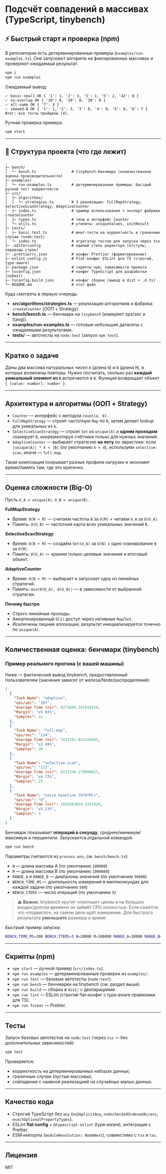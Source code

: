 # Подсчёт совпадений в массивах (TypeScript, tinybench)

## ⚡ Быстрый старт и проверка (npm)

В репозитории есть детерминированные примеры (`examples/run-examples.ts`). Они запускают алгоритм на фиксированных массивах и проверяют ожидаемый результат.

```bash
npm i
npm run examples
```

Ожидаемый вывод:

```
✅ basic-small OK { '1': 1, '2': 3, '3': 1, '5': 2, '42': 0 }
✅ no-overlap OK { '10': 0, '20': 0, '30': 0 }
✅ all-same OK { '7': 4 }
✅ skewed-B OK { '1': 1, '2': 3, '3': 0, '4': 0, '5': 0, '6': 7 }
Итог: все тесты пройдены (4).
```

Ручная проверка примера:
```bash
npm start
```

---

## 📁 Структура проекта (что где лежит)

```
.
├─ bench/
│  └─ bench.ts                # tinybench-бенчмарк (количественная оценка производительности)
├─ examples/
│  └─ run-examples.ts         # детерминированные примеры: быстрый ручной тест корректности
├─ src/
│  ├─ algorithms/
│  │  └─ strategies.ts        # 3 реализации: FullMapStrategy, SelectiveScanStrategy, AdaptiveCounter
│  ├─ index.ts                # пример использования + экспорт фабрики createCounter
│  ├─ types.ts                # типы и интерфейс Counter
│  └─ utils.ts                # утилиты: uniqueValues, initResult
├─ tests/
│  ├─ basic.test.ts           # юнит‑тесты на корректность и граничные случаи (node:test)
│  └─ index.ts                # агрегатор тестов для запуска через tsx
├─ .editorconfig              # единый стиль редактора (отступы, переводы строк)
├─ .prettierrc.json           # конфиг Prettier (форматирование)
├─ eslint.config.js           # Flat‑конфиг ESLint для TS (строгий, type‑aware)
├─ package.json               # скрипты npm, зависимости проекта
├─ tsconfig.json              # конфиг TypeScript для разработки (noEmit)
├─ tsconfig.build.json        # конфиг сборки (вывод в dist + .d.ts)
└─ README.md                  # этот файл
```

Куда смотреть в первую очередь:
- **src/algorithms/strategies.ts** — реализация алгоритмов и фабрика `createCounter` (ООП + Strategy).
- **bench/bench.ts** — бенчмарк на `tinybench` (измеряет ops/sec и t(avg)).
- **examples/run-examples.ts** — готовые небольшие датасеты с ожидаемыми результатами.
- **tests/** — автотесты на `node:test` (запуск `npm test`).

---

## Кратко о задаче

Даны два массива натуральных чисел `A` (длина `N`) и `B` (длина `M`), в которых возможны повторы.
Нужно посчитать, сколько раз **каждый уникальный элемент из `A`** встречается в `B`. Функция возвращает объект `{ [value: number]: number }`.

---

## Архитектура и алгоритмы (ООП + Strategy)

- `Counter` — интерфейс с методом `count(a, b)`.
- `FullMapStrategy` — строит частотную `Map` по `B`, затем делает lookup для уникальных из `A`.
- `SelectiveScanStrategy` — строит `Set` из `unique(A)` и **одним проходом** сканирует `B`, инкрементируя счётчики только для нужных значений.
- `AdaptiveCounter` — выбирает стратегию **на лету** по эвристике: если `|unique(A)| * k < |B|` (по умолчанию `k = 4`), используем `selective-scan`, иначе — `full-map`.

Такая композиция покрывает разные профили нагрузки и экономит время/память там, где это критично.

---

## Оценка сложности (Big‑O)

Пусть `U_A = unique(A)`, `U_B = unique(B)`.

**FullMapStrategy**
- Время: `O(N + M)` — считаем частоты `B` за `O(M)` + читаем `U_A` за `O(U_A)`.
- Память: `O(U_B)` — частотная карта всех уникальных значений `B`.

**SelectiveScanStrategy**
- Время: `O(N + M)` — создаём `Set(U_A)` за `O(N)` + одно сканирование `B` за `O(M)`.
- Память: `O(U_A)` — храним только целевые значения и итоговый объект.

**AdaptiveCounter**
- Время: `O(N + M)` — выбирает и запускает одну из линейных стратегий.
- Память: `min(O(U_A), O(U_B))` — в зависимости от выбранной стратегии.

**Почему быстро**
- Строго линейные проходы.
- Амортизированный `O(1)` доступ через нативные `Map`/`Set`.
- Исключены лишние аллокации; результат инициализируется точечно по `unique(A)`.

---

## Количественная оценка: бенчмарк (tinybench)

### Пример реального прогона (с вашей машины)
Ниже — фактический вывод tinybench, предоставленный пользователем (значения зависят от железа/Node/распределений):

```json
[
  {
    "Task Name": "adaptive",
    "ops/sec": "107",
    "Average Time (ns)": 9271044.181818154,
    "Margin": "±5.03%",
    "Samples": 22
  },
  {
    "Task Name": "full-map",
    "ops/sec": "134",
    "Average Time (ns)": 7423781.821428683,
    "Margin": "±3.49%",
    "Samples": 28
  },
  {
    "Task Name": "selective-scan",
    "ops/sec": "122",
    "Average Time (ns)": 8132338.279999821,
    "Margin": "±4.72%",
    "Samples": 25
  },
  {
    "Task Name": "naive baseline (O(N*M))",
    "ops/sec": "0",
    "Average Time (ns)": 1859283024.3333328,
    "Margin": "±5.13%",
    "Samples": 3
  }
]
```

Бенчмарк показывает **операций в секунду**, среднее/минимум/максимум и перцентили. Запускается отдельной командой:
```bash
npm run bench
```

Параметры (читаются из `process.env`, см. `bench/bench.ts`):
- `N` — длина массива A (по умолчанию `200000`)
- `M` — длина массива B (по умолчанию `1000000`)
- `RANGE_A` и `RANGE_B` — диапазоны значений (по умолчанию `50000`)
- `BENCH_TIME_MS` — длительность измерения в миллисекундах для каждой задачи (по умолчанию `500`)
- `BENCH_ITERS` — число итераций (по умолчанию `5`)

> ⚠️ **Важно:** tinybench крутит «плотные» циклы и на больших входах/долгом времени он займёт CPU полностью. Если кажется, что «подвисло», на самом деле идёт измерение. Для быстрого результата **уменьшите** размеры и время.

Быстрый пример запуска:
```bash
BENCH_TIME_MS=200 BENCH_ITERS=3 N=20000 M=100000 RANGE_A=10000 RANGE_B=10000 npm run bench
```

---

## Скрипты (npm)

- `npm start` — ручной пример (`src/index.ts`).
- `npm run examples` — детерминированные проверки из `examples/`.
- `npm run test` — базовые автотесты (`node:test`).
- `npm run bench` — бенчмарки на tinybench (см. раздел выше).
- `npm run build` — сборка в `dist/` с декларациями.
- `npm run lint` — ESLint (строгий flat‑конфиг с type‑aware правилами для TS).
- `npm run format` — Prettier.

---

## Тесты

Запуск базовых автотестов на `node:test` (через `tsx` — без дополнительных зависимостей):

```bash
npm test
```

Проверяется:
- корректность на детерминированных наборах данных;
- граничные случаи (пустые массивы);
- совпадение с наивной реализацией на случайных малых данных.

---

## Качество кода

- Строгий TypeScript без `any` (`noImplicitAny`, `noUncheckedIndexedAccess`, `exactOptionalPropertyTypes`).
- ESLint **flat config** + `@typescript-eslint` (type‑aware), интеграция с Prettier.
- ESM‑импорты (`moduleResolution: NodeNext`), совместимо с `tsx` и `tsc`.

---

## Лицензия

MIT